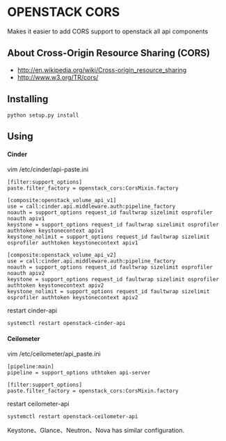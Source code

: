 OPENSTACK CORS
===============

Makes it easier to add CORS support to openstack all api components

About Cross-Origin Resource Sharing (CORS)
------------------------------------------

- http://en.wikipedia.org/wiki/Cross-origin_resource_sharing
- http://www.w3.org/TR/cors/

Installing
----------

```
python setup.py install
```

Using
-----

#### Cinder

vim /etc/cinder/api-paste.ini
```
[filter:support_options]
paste.filter_factory = openstack_cors:CorsMixin.factory

[composite:openstack_volume_api_v1]
use = call:cinder.api.middleware.auth:pipeline_factory
noauth = support_options request_id faultwrap sizelimit osprofiler noauth apiv1
keystone = support_options request_id faultwrap sizelimit osprofiler authtoken keystonecontext apiv1
keystone_nolimit = support_options request_id faultwrap sizelimit osprofiler authtoken keystonecontext apiv1

[composite:openstack_volume_api_v2]
use = call:cinder.api.middleware.auth:pipeline_factory
noauth = support_options request_id faultwrap sizelimit osprofiler noauth apiv2
keystone = support_options request_id faultwrap sizelimit osprofiler authtoken keystonecontext apiv2
keystone_nolimit = support_options request_id faultwrap sizelimit osprofiler authtoken keystonecontext apiv2
```

restart cinder-api
```
systemctl restart openstack-cinder-api
```

#### Ceilometer

vim /etc/ceilometer/api_paste.ini
```
[pipeline:main]
pipeline = support_options uthtoken api-server

[filter:support_options]
paste.filter_factory = openstack_cors:CorsMixin.factory
```

restart ceilometer-api
```
systemctl restart openstack-ceilometer-api
```


Keystone、Glance、Neutron、Nova has similar configuration.
